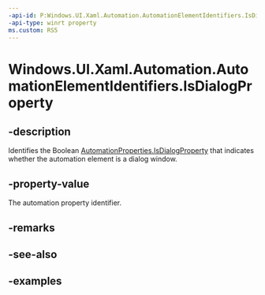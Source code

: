 ```yaml
---
-api-id: P:Windows.UI.Xaml.Automation.AutomationElementIdentifiers.IsDialogProperty
-api-type: winrt property
ms.custom: RS5
---
```


<!-- Property syntax.
public AutomationProperty IsDialogProperty { get; }
-->

# Windows.UI.Xaml.Automation.AutomationElementIdentifiers.IsDialogProperty

## -description

Identifies the Boolean [AutomationProperties.IsDialogProperty](automationproperties_isdialogproperty.md) that indicates whether the automation element is a dialog window.



## -property-value

The automation property identifier.

## -remarks

## -see-also

## -examples

